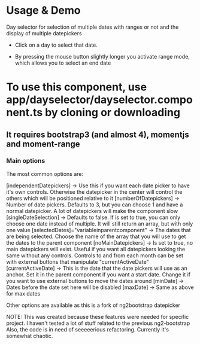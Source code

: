 # Usage & Demo

Day selector for selection of multiple dates with ranges or not and the display of multiple datepickers

- Click on a day to select that date.

- By pressing the mouse button slightly longer you activate range mode, which allows you to select an end date


# To use this component, use app/dayselector/dayselector.component.ts by cloning or downloading
## It requires bootstrap3 (and almost 4), momentjs and moment-range

### Main options

The most common options are:

 [independentDatepickers] -> Use this if you want each date picker to have it's own controls. Otherwise the datepicker in the center will control the others which will be positioned relative to it
 [numberOfDatepickers] -> Number of date pickers. Defaults to 3, but you can choose 1 and have a normal datepicker. A lot of datepickers will make the component slow
 [singleDateSelection] -> Defaults to false. If is set to true, you can only choose one date instead of multiple. It will still return an array, but with only one value
 [selectedDates]="variableinparentcomponent" -> The dates that are being selected. Choose the name of the array that you will use to get the dates to the parent component
 [noMainDatepickers] -> Is set to true, no main datepickers will exist. Useful if you want all datepickers looking the same without any controls. Controls to and from each month can be set with
                        external buttons that manipulate "currentActiveDate"
 [currentActiveDate] -> This is the date that the date pickers will use as an anchor. Set it in the parent component if you want a start date. Change it if you want to use external buttons to move the dates around
 [minDate] -> Dates before the date set here will be disabled
 [maxDate] -> Same as above for max dates

 Other options are available as this is a fork of ng2bootstrap datepicker
 

 NOTE: This was created because these features were needed for specific project. I haven't tested a lot of stuff related to the previous ng2-bootstrap
       Also, the code is in need of seeeeerious refactoring. Currently it's somewhat chaotic.
